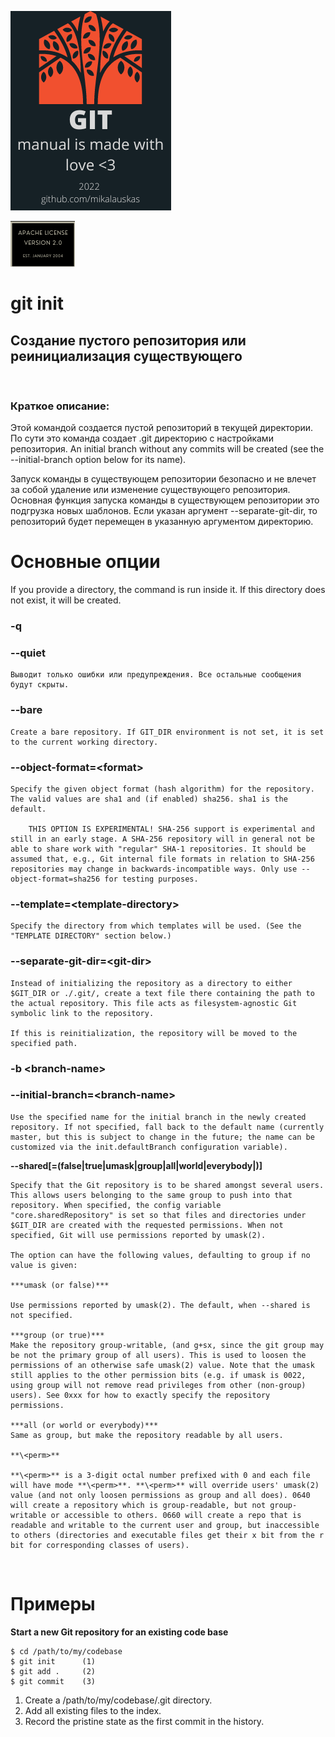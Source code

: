 <!-- STATIC HEADER -->
[![logo](resources/logo.png)](../README.md)

[![license](resources/license.png)](../LICENSE)

<!-- STATIC HEADER -->
# git init
## Создание пустого репозитория или реинициализация существующего
$~$
### Краткое описание:
Этой командой создается пустой репозиторий в текущей директории. По сути это команда создает .git директорию с настройками репозитория. An initial branch without any commits will be created (see the --initial-branch option below for its name).

Запуск команды в существующем репозитории безопасно и не влечет за собой удаление или изменение существующего репозитория. Основная функция запуска команды в существующем репозитории это подгрузка новых шаблонов. Если указан аргумент --separate-git-dir, то репозиторий будет перемещен в указанную аргументом директорию.
$~$
# Основные опции

If you provide a directory, the command is run inside it. If this directory does not exist, it will be created.
### **-q**

### **--quiet**

    Выводит только ошибки или предупреждения. Все остальные сообщения будут скрыты.

### **--bare**

    Create a bare repository. If GIT_DIR environment is not set, it is set to the current working directory.

### **--object-format=\<format>**

    Specify the given object format (hash algorithm) for the repository. The valid values are sha1 and (if enabled) sha256. sha1 is the default.
        
        THIS OPTION IS EXPERIMENTAL! SHA-256 support is experimental and still in an early stage. A SHA-256 repository will in general not be able to share work with "regular" SHA-1 repositories. It should be assumed that, e.g., Git internal file formats in relation to SHA-256 repositories may change in backwards-incompatible ways. Only use --object-format=sha256 for testing purposes.


### **--template=\<template-directory>**

    Specify the directory from which templates will be used. (See the "TEMPLATE DIRECTORY" section below.)

### **--separate-git-dir=\<git-dir>**

    Instead of initializing the repository as a directory to either $GIT_DIR or ./.git/, create a text file there containing the path to the actual repository. This file acts as filesystem-agnostic Git symbolic link to the repository.

    If this is reinitialization, the repository will be moved to the specified path.

### **-b \<branch-name>**
### **--initial-branch=\<branch-name>**
    Use the specified name for the initial branch in the newly created repository. If not specified, fall back to the default name (currently master, but this is subject to change in the future; the name can be customized via the init.defaultBranch configuration variable).

**--shared[=(false|true|umask|group|all|world|everybody|<perm>)]**

    Specify that the Git repository is to be shared amongst several users. This allows users belonging to the same group to push into that repository. When specified, the config variable "core.sharedRepository" is set so that files and directories under $GIT_DIR are created with the requested permissions. When not specified, Git will use permissions reported by umask(2).

    The option can have the following values, defaulting to group if no value is given:

    ***umask (or false)***

    Use permissions reported by umask(2). The default, when --shared is not specified.

    ***group (or true)***
    Make the repository group-writable, (and g+sx, since the git group may be not the primary group of all users). This is used to loosen the permissions of an otherwise safe umask(2) value. Note that the umask still applies to the other permission bits (e.g. if umask is 0022, using group will not remove read privileges from other (non-group) users). See 0xxx for how to exactly specify the repository permissions.

    ***all (or world or everybody)***
    Same as group, but make the repository readable by all users.

    **\<perm>**

    **\<perm>** is a 3-digit octal number prefixed with 0 and each file will have mode **\<perm>**. **\<perm>** will override users' umask(2) value (and not only loosen permissions as group and all does). 0640 will create a repository which is group-readable, but not group-writable or accessible to others. 0660 will create a repo that is readable and writable to the current user and group, but inaccessible to others (directories and executable files get their x bit from the r bit for corresponding classes of users).
$~$
# Примеры
**Start a new Git repository for an existing code base**
```
$ cd /path/to/my/codebase
$ git init      (1)
$ git add .     (2)
$ git commit    (3)

```
1. Create a /path/to/my/codebase/.git directory.
2. Add all existing files to the index.
3. Record the pristine state as the first commit in the history.
